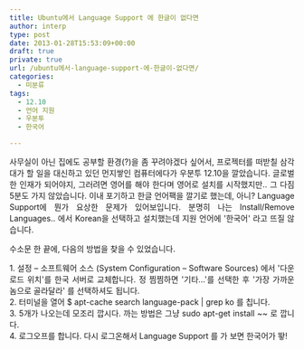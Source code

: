 ```yaml
---
title: Ubuntu에서 Language Support 에 한글이 없다면
author: interp
type: post
date: 2013-01-28T15:53:09+00:00
draft: true
private: true
url: /ubuntu에서-language-support-에-한글이-없다면/
categories:
  - 미분류
tags:
  - 12.10
  - 언어 지원
  - 우분투
  - 한국어

---
```

<p style="text-align: justify;">
  사무실이 아닌 집에도 공부할&nbsp;환경(?)을 좀 꾸려야겠다 싶어서, 프로젝터를 떠받칠&nbsp;삼각대가 할 일을 대신하고 있던 먼지쌓인 컴퓨터에다가 우분투 12.10을 깔았습니다. 글로벌한 인재가 되어야지, 그러려면 영어를 해야 한다며&nbsp;영어로 설치를 시작했지만..&nbsp;그 다짐 5분도 가지 않았습니다.&nbsp;이내 포기하고 한글 언어팩을 깔기로 했는데, 아니? Language Support에 뭔가 요상한 문제가 있어보입니다. 분명히 나는 Install/Remove Languages.. 에서 Korean을 선택하고 설치했는데 지원 언어에 '한국어' 라고 뜨질 않습니다.&nbsp;
</p>

<p style="text-align: justify;">
  수소문 한 끝에, 다음의 방법을 찾을 수 있었습니다.
</p></p> 

<p style="text-align: justify;">
  1. 설정 &#8211; 소프트웨어 소스 (System Configuration &#8211; Software Sources) 에서 '다운로드 위치'를 한국 서버로 교체합니다. 정 찜찜하면 '기타&#8230;'를 선택한 후 '가장 가까운 놈으로 골라달라' 를 선택하셔도 됩니다.<br />2. 터미널을 열어 $ apt-cache search language-pack | grep ko 를 칩니다.&nbsp;<br />3. 5개가 나오는데 모조리 깝시다. 까는 방법은 그냥 sudo apt-get install ~~ 로 깝니다.<br />4. 로그오프를 합니다. 다시 로그온해서 Language Support 를 가 보면 한국어가 뙇!
</p></p></p>